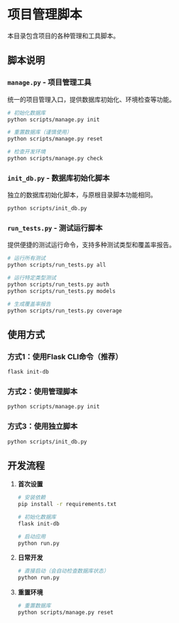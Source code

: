 # 项目管理脚本

本目录包含项目的各种管理和工具脚本。

## 脚本说明

### `manage.py` - 项目管理工具
统一的项目管理入口，提供数据库初始化、环境检查等功能。

```bash
# 初始化数据库
python scripts/manage.py init

# 重置数据库（谨慎使用）
python scripts/manage.py reset

# 检查开发环境
python scripts/manage.py check
```

### `init_db.py` - 数据库初始化脚本
独立的数据库初始化脚本，与原根目录脚本功能相同。

```bash
python scripts/init_db.py
```

### `run_tests.py` - 测试运行脚本
提供便捷的测试运行命令，支持多种测试类型和覆盖率报告。

```bash
# 运行所有测试
python scripts/run_tests.py all

# 运行特定类型测试
python scripts/run_tests.py auth
python scripts/run_tests.py models

# 生成覆盖率报告
python scripts/run_tests.py coverage
```

## 使用方式

### 方式1：使用Flask CLI命令（推荐）
```bash
flask init-db
```

### 方式2：使用管理脚本
```bash
python scripts/manage.py init
```

### 方式3：使用独立脚本
```bash
python scripts/init_db.py
```

## 开发流程

1. **首次设置**
   ```bash
   # 安装依赖
   pip install -r requirements.txt
   
   # 初始化数据库
   flask init-db
   
   # 启动应用
   python run.py
   ```

2. **日常开发**
   ```bash
   # 直接启动（会自动检查数据库状态）
   python run.py
   ```

3. **重置环境**
   ```bash
   # 重置数据库
   python scripts/manage.py reset
   ```
